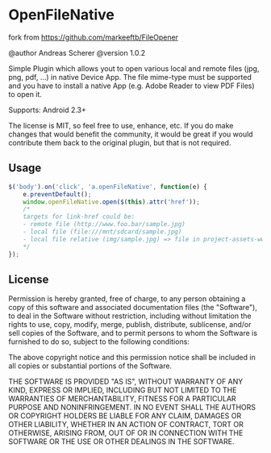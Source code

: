 # OpenFileNative

fork from https://github.com/markeeftb/FileOpener

@author Andreas Scherer
@version 1.0.2


Simple Plugin which allows yout to open various local and remote files (jpg, png, pdf, ...) in
native Device App. The file mime-type must be supported and you have to install a native App (e.g. Adobe Reader to view PDF Files) to open it.

Supports: Android 2.3+

The license is MIT, so feel free to use, enhance, etc. If you do make changes that would
benefit the community, it would be great if you would contribute them back to the original
plugin, but that is not required.

## Usage
```````javascript
$('body').on('click', 'a.openFileNative', function(e) {
    e.preventDefault();
    window.openFileNative.open($(this).attr('href'));
    /*
    targets for link-href could be:
    - remote file (http://www.foo.bar/sample.jpg)
    - local file (file:///mnt/sdcard/sample.jpg)
    - local file relative (img/sample.jpg) => file in project-assets-www folder
    */
});
```````

## License

Permission is hereby granted, free of charge, to any person obtaining a copy of this
software and associated documentation files (the "Software"), to deal in the Software
without restriction, including without limitation the rights to use, copy, modify,
merge, publish, distribute, sublicense, and/or sell copies of the Software, and to
permit persons to whom the Software is furnished to do so, subject to the following
conditions:

The above copyright notice and this permission notice shall be included in all copies
or substantial portions of the Software.

THE SOFTWARE IS PROVIDED "AS IS", WITHOUT WARRANTY OF ANY KIND, EXPRESS OR IMPLIED,
INCLUDING BUT NOT LIMITED TO THE WARRANTIES OF MERCHANTABILITY, FITNESS FOR A PARTICULAR
PURPOSE AND NONINFRINGEMENT. IN NO EVENT SHALL THE AUTHORS OR COPYRIGHT HOLDERS BE
LIABLE FOR ANY CLAIM, DAMAGES OR OTHER LIABILITY, WHETHER IN AN ACTION OF CONTRACT, TORT
OR OTHERWISE, ARISING FROM, OUT OF OR IN CONNECTION WITH THE SOFTWARE OR THE USE OR
OTHER DEALINGS IN THE SOFTWARE.

